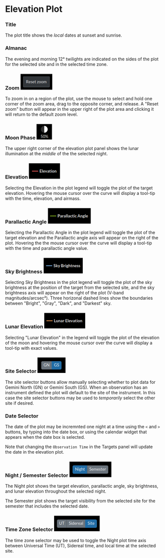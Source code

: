 # Elevation Plot

### Title

The plot title shows the _local_ dates at sunset and sunrise.

### Almanac

The evening and morning 12° twilights are indicated on the sides of the plot for the selected site and in the selected time zone.

### Zoom ![](zoom.png) <!-- <img style="float: right;" src="zoom.png"> -->

To zoom in on a region of the plot, use the mouse to select and hold one corner of the zoom area, drag to the opposite corner, and release.  A "Reset zoom" button will appear in the upper right of the plot area and clicking it will return to the default zoom level.

### Moon Phase ![](moon.png)

The upper right corner of the elevation plot panel shows the lunar illumination at the _middle_ of the the selected night.

### Elevation ![](legend_elevation.png)

Selecting the Elevation in the plot legend will toggle the plot of the target elevation.
Hovering the mouse cursor over the curve will display a tool-tip with the time, elevation, and airmass.

### Parallactic Angle ![](legend_parallactic.png)

Selecting the Parallactic Angle in the plot legend will toggle the plot of the target elevation and the Parallactic angle axis will appear on the right of the plot.  Hovering the the mouse cursor over the curve will display a tool-tip with the time and parallactic angle value.

### Sky Brightness ![](legend_sky_brightness.png)

Selecting Sky Brightness in the plot legend will toggle the plot of the sky brightness at the position of the target from the selected site, and the sky brightness axis will appear on the right of the plot (V-band magnitudes/arcsec²).  Three horizonal dashed lines show the boundaries between "Bright", "Gray", "Dark", and "Darkest" sky.

### Lunar Elevation ![](legend_lunar_elevation.png)

Selecting "Lunar Elevation" in the legend will toggle the plot of the elevation of the moon and hovering the mouse cursor over the curve will display a tool-tip with exact values.

### Site Selector ![](site_selector.png)

The site selector buttons allow manually selecting whether to plot data for Gemini North (GN) or Gemini South (GS).
When an observation has an instrument defined the plot will default to the site of the instrument.
In this case the site selector buttons may be used to _temporarily_ select the other site if desired.

### Date Selector

The date of the plot may be incremnted one night at a time using the `<` and `>` buttons, by typing into the date box, or using the calendar widget that appears when the date box is selected.

Note that changing the `Observation Time` in the Targets panel will update the date in the elevation plot.

### Night / Semester Selector ![](night_semester_selector.png)

The Night plot shows the target elevation, parallactic angle, sky brightness, and lunar elevation throughout the selected night.

The Semester plot shows the target visibility from the selected site for the semester that includes the selected date.

### Time Zone Selector ![](time_zone_selector.png)

The time zone selector may be used to toggle the Night plot time axis between Universal Time (UT), Sidereal time, and local time at the selected site.
